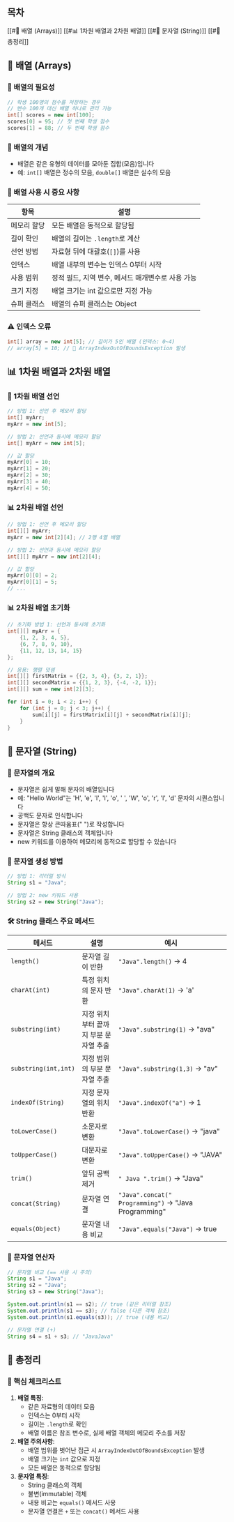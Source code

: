 ## 목차
[[#🔢 배열 (Arrays)]]
[[#📊 1차원 배열과 2차원 배열]]
[[#📝 문자열 (String)]]
[[#📌 총정리]]
## 🔢 배열 (Arrays)
### 📌 배열의 필요성
```java
// 학생 100명의 점수를 저장하는 경우
// 변수 100개 대신 배열 하나로 관리 가능
int[] scores = new int[100];
scores[0] = 95; // 첫 번째 학생 점수
scores[1] = 88; // 두 번째 학생 점수
```
### 📌 배열의 개념
- 배열은 같은 유형의 데이터를 모아둔 집합(모음)입니다
- 예: `int[]` 배열은 정수의 모음, `double[]` 배열은 실수의 모음
### 🔑 배열 사용 시 중요 사항

|항목|설명|
|---|---|
|메모리 할당|모든 배열은 동적으로 할당됨|
|길이 확인|배열의 길이는 `.length`로 계산|
|선언 방법|자료형 뒤에 대괄호(`[]`)를 사용|
|인덱스|배열 내부의 변수는 인덱스 0부터 시작|
|사용 범위|정적 필드, 지역 변수, 메서드 매개변수로 사용 가능|
|크기 지정|배열 크기는 int 값으로만 지정 가능|
|슈퍼 클래스|배열의 슈퍼 클래스는 Object|
### ⚠️ 인덱스 오류
```java
int[] array = new int[5]; // 길이가 5인 배열 (인덱스: 0~4)
// array[5] = 10; // 🚨 ArrayIndexOutOfBoundsException 발생
```
## 📊 1차원 배열과 2차원 배열
### 📌 1차원 배열 선언
```java
// 방법 1: 선언 후 메모리 할당
int[] myArr;
myArr = new int[5];

// 방법 2: 선언과 동시에 메모리 할당
int[] myArr = new int[5];

// 값 할당
myArr[0] = 10;
myArr[1] = 20;
myArr[2] = 30;
myArr[3] = 40;
myArr[4] = 50;
```
### 📊 2차원 배열 선언
```java
// 방법 1: 선언 후 메모리 할당
int[][] myArr;
myArr = new int[2][4]; // 2행 4열 배열

// 방법 2: 선언과 동시에 메모리 할당
int[][] myArr = new int[2][4];

// 값 할당
myArr[0][0] = 2;
myArr[0][1] = 5;
// ...
```
### 📊 2차원 배열 초기화
```java
// 초기화 방법 1: 선언과 동시에 초기화
int[][] myArr = {
    {1, 2, 3, 4, 5},
    {6, 7, 8, 9, 10},
    {11, 12, 13, 14, 15}
};

// 응용: 행렬 덧셈
int[][] firstMatrix = {{2, 3, 4}, {3, 2, 1}};
int[][] secondMatrix = {{1, 2, 3}, {-4, -2, 1}};
int[][] sum = new int[2][3];

for (int i = 0; i < 2; i++) {
    for (int j = 0; j < 3; j++) {
        sum[i][j] = firstMatrix[i][j] + secondMatrix[i][j];
    }
}
```
## 📝 문자열 (String)
### 📌 문자열의 개요
- 문자열은 쉽게 말해 문자의 배열입니다
- 예: "Hello World"는 'H', 'e', 'l', 'l', 'o', ' ', 'W', 'o', 'r', 'l', 'd' 문자의 시퀀스입니다
- 공백도 문자로 인식합니다
- 문자열은 항상 큰따옴표(" ")로 작성합니다
- 문자열은 String 클래스의 객체입니다
- new 키워드를 이용하여 메모리에 동적으로 할당할 수 있습니다
### 📌 문자열 생성 방법
```java
// 방법 1: 리터럴 방식
String s1 = "Java";

// 방법 2: new 키워드 사용
String s2 = new String("Java");
```
### 🛠️ String 클래스 주요 메서드
| 메서드                  | 설명                    | 예시                                                   |
| -------------------- | --------------------- | ---------------------------------------------------- |
| `length()`           | 문자열 길이 반환             | `"Java".length()` → 4                                |
| `charAt(int)`        | 특정 위치의 문자 반환          | `"Java".charAt(1)` → 'a'                             |
| `substring(int)`     | 지정 위치부터 끝까지 부분 문자열 추출 | `"Java".substring(1)` → "ava"                        |
| `substring(int,int)` | 지정 범위의 부분 문자열 추출      | `"Java".substring(1,3)` → "av"                       |
| `indexOf(String)`    | 지정 문자열의 위치 반환         | `"Java".indexOf("a")` → 1                            |
| `toLowerCase()`      | 소문자로 변환               | `"Java".toLowerCase()` → "java"                      |
| `toUpperCase()`      | 대문자로 변환               | `"Java".toUpperCase()` → "JAVA"                      |
| `trim()`             | 앞뒤 공백 제거              | `" Java ".trim()` → "Java"                           |
| `concat(String)`     | 문자열 연결                | `"Java".concat(" Programming")` → "Java Programming" |
| `equals(Object)`     | 문자열 내용 비교             | `"Java".equals("Java")` → true                       |
### 🔄 문자열 연산자
```java
// 문자열 비교 (== 사용 시 주의)
String s1 = "Java";
String s2 = "Java";
String s3 = new String("Java");

System.out.println(s1 == s2); // true (같은 리터럴 참조)
System.out.println(s1 == s3); // false (다른 객체 참조)
System.out.println(s1.equals(s3)); // true (내용 비교)

// 문자열 연결 (+)
String s4 = s1 + s3; // "JavaJava"
```
## 📌 총정리

### 🔑 핵심 체크리스트
1. **배열 특징**:
    - 같은 자료형의 데이터 모음
    - 인덱스는 0부터 시작
    - 길이는 `.length`로 확인
    - 배열 이름은 참조 변수로, 실제 배열 객체의 메모리 주소를 저장
2. **배열 주의사항**:
    - 배열 범위를 벗어난 접근 시 `ArrayIndexOutOfBoundsException` 발생
    - 배열 크기는 `int` 값으로 지정
    - 모든 배열은 동적으로 할당됨
3. **문자열 특징**:
    - String 클래스의 객체
    - 불변(immutable) 객체
    - 내용 비교는 `equals()` 메서드 사용
    - 문자열 연결은 `+` 또는 `concat()` 메서드 사용